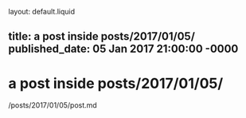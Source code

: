 layout: default.liquid

title: a post inside posts/2017/01/05/
published_date: 05 Jan 2017 21:00:00 -0000
---

# a post inside posts/2017/01/05/

/posts/2017/01/05/post.md
